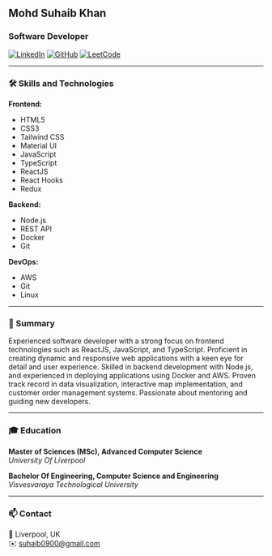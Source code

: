 

## Mohd Suhaib Khan

### Software Developer

[![LinkedIn](https://img.shields.io/badge/LinkedIn-000?style=for-the-badge&logo=linkedin&logoColor=0A66C2)](https://www.linkedin.com/in/suhaibk9/)
[![GitHub](https://img.shields.io/badge/GitHub-000?style=for-the-badge&logo=github&logoColor=white)](https://github.com/suhaibk9/)
[![LeetCode](https://img.shields.io/badge/LeetCode-000?style=for-the-badge&logo=leetcode&logoColor=FFA116)](https://leetcode.com/suhaibk9/)

---

### 🛠 Skills and Technologies

**Frontend:**
- HTML5
- CSS3
- Tailwind CSS
- Material UI
- JavaScript
- TypeScript
- ReactJS
- React Hooks
- Redux

**Backend:**
- Node.js
- REST API
- Docker
- Git

**DevOps:**
- AWS
- Git
- Linux

---

### 💼 Summary

Experienced software developer with a strong focus on frontend technologies such as ReactJS, JavaScript, and TypeScript. Proficient in creating dynamic and responsive web applications with a keen eye for detail and user experience. Skilled in backend development with Node.js, and experienced in deploying applications using Docker and AWS. Proven track record in data visualization, interactive map implementation, and customer order management systems. Passionate about mentoring and guiding new developers.

---

### 🎓 Education

**Master of Sciences (MSc), Advanced Computer Science**  
*University Of Liverpool*

**Bachelor Of Engineering, Computer Science and Engineering**  
*Visvesvaraya Technological University*

---

### 📫 Contact

📍 Liverpool, UK  
✉️ [suhaib0900@gmail.com](mailto:suhaib0900@gmail.com)  

